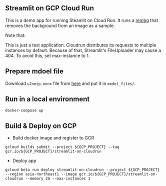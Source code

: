 ## Streamlit on GCP Cloud Run

This is a demo app for running Steamlit on Cloud Run.
It runs a [rembg](https://github.com/danielgatis/rembg) that removes the background from an image as a sample.

Note that:

This is just a test application.
Cloudrun distributes its requests to multiple instances by default. Because of that, Streamlit's FileUploader may cause a 404.
To avoid this, set max-instance to 1.

## Prepare mdoel file

Download `u2netp.onnx` file from [here](https://drive.google.com/uc?id=1tNuFmLv0TSNDjYIkjEdeH1IWKQdUA4HR) and put it in `model_files/`.

## Run in a local environment

```
docker-compose up
```

## Build & Deploy on GCP

- Build docker image and register to GCR

```
gcloud builds submit --project ${GCP_PROJECT} --tag gcr.io/${GCP_PROJECT}/streamlit-on-cloudrun
```

- Deploy app

```
gcloud beta run deploy streamlit-on-cloudrun --project ${GCP_PROJECT} --region asia-northeast1 --image gcr.io/${GCP_PROJECT}/streamlit-on-cloudrun --memory 2G --max-instances 1
```
